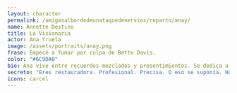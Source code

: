 ```yaml
---
layout: character
permalink: /amigasalbordedeunataquedenervios/reparto/anay/
name: Annette Destino
title: La Visionaria
actor: Ana Yruela
image: /assets/portraits/anay.png
frase: Empecé a fumar por culpa de Bette Davis.
color: "#6C9DA0"
bio: Ana vive entre recuerdos mezclados y presentimientos. Se dedica a la restauración de obras religiosas y es muy renombrada. Asegura a menudo que Natita le resulta extrañamente familiar, pero no se acuerda de qué. Hoy ha llegado a la fiesta en una nube, debe ser la resaca de la fiesta de ayer...
secreto: "Eres restauradora. Profesional. Precisa. O eso se suponía. Hace años, tú fuiste la verdadera autora del Ecce Homo de Borja. Fue un error monumental, pero supiste reaccionar rápido: echaste la culpa a una anciana local y te libraste del escarnio público. Desde entonces, has seguido trabajando… con más cuidado. O eso creías. Porque hace unas semanas, te encargaron una pequeña intervención sobre la Virgen de la Macarena en Sevilla. Una cosa menor, pero la historia se ha repetido y ahora los lugareños que son más exagerados que nada andan con las antorchas por la calle… Nadie puede saberlo, y cuídate mucho de los sevillanos en esta fiesta."
icons: carcel
---
```

